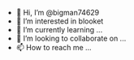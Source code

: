- 👋 Hi, I’m @bigman74629
- 👀 I’m interested in blooket
- 🌱 I’m currently learning ...
- 💞️ I’m looking to collaborate on ...
- 📫 How to reach me ...

<!---
bigman74629/bigman74629 is a ✨ special ✨ repository because its `README.md` (this file) appears on your GitHub profile.
You can click the Preview link to take a look at your changes.
--->
